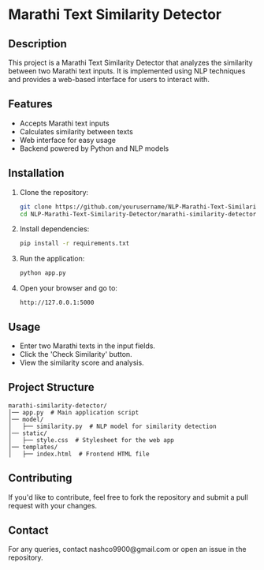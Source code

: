 # Marathi Text Similarity Detector

## Description

This project is a Marathi Text Similarity Detector that analyzes the similarity between two Marathi text inputs. It is implemented using NLP techniques and provides a web-based interface for users to interact with.

## Features

- Accepts Marathi text inputs
- Calculates similarity between texts
- Web interface for easy usage
- Backend powered by Python and NLP models

## Installation

1. Clone the repository:

   ```bash
   git clone https://github.com/yourusername/NLP-Marathi-Text-Similarity-Detector.git
   cd NLP-Marathi-Text-Similarity-Detector/marathi-similarity-detector
   ```

2. Install dependencies:

   ```bash
   pip install -r requirements.txt
   ```

3. Run the application:

   ```bash
   python app.py
   ```

4. Open your browser and go to:

   ```
   http://127.0.0.1:5000
   ```

## Usage

- Enter two Marathi texts in the input fields.
- Click the 'Check Similarity' button.
- View the similarity score and analysis.

## Project Structure

```
marathi-similarity-detector/
│── app.py  # Main application script
│── model/
│   ├── similarity.py  # NLP model for similarity detection
│── static/
│   ├── style.css  # Stylesheet for the web app
│── templates/
│   ├── index.html  # Frontend HTML file
```

## Contributing

If you'd like to contribute, feel free to fork the repository and submit a pull request with your changes.

## Contact

For any queries, contact nashco9900\@gmail.com or open an issue in the repository.


